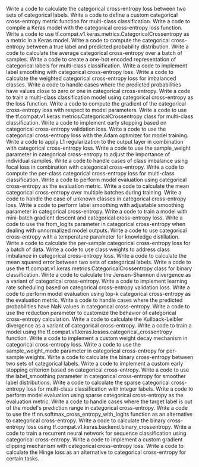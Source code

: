 Write a code to calculate the categorical cross-entropy loss between two sets of categorical labels.
Write a code to define a custom categorical cross-entropy metric function for multi-class classification.
Write a code to compile a Keras model with the categorical cross-entropy loss function.
Write a code to use tf.compat.v1.keras.metrics.CategoricalCrossentropy as a metric in a Keras model.
Write a code to compute the categorical cross-entropy between a true label and predicted probability distribution.
Write a code to calculate the average categorical cross-entropy over a batch of samples.
Write a code to create a one-hot encoded representation of categorical labels for multi-class classification.
Write a code to implement label smoothing with categorical cross-entropy loss.
Write a code to calculate the weighted categorical cross-entropy loss for imbalanced classes.
Write a code to handle cases where the predicted probabilities have values close to zero or one in categorical cross-entropy.
Write a code to train a multi-class classification model using categorical cross-entropy as the loss function.
Write a code to compute the gradient of the categorical cross-entropy loss with respect to model parameters.
Write a code to use the tf.compat.v1.keras.metrics.CategoricalCrossentropy class for multi-class classification.
Write a code to implement early stopping based on categorical cross-entropy validation loss.
Write a code to use the categorical cross-entropy loss with the Adam optimizer for model training.
Write a code to apply L1 regularization to the output layer in combination with categorical cross-entropy loss.
Write a code to use the sample_weight parameter in categorical cross-entropy to adjust the importance of individual samples.
Write a code to handle cases of class imbalance using focal loss in combination with categorical cross-entropy.
Write a code to compute the per-class categorical cross-entropy loss for multi-class classification.
Write a code to perform model evaluation using categorical cross-entropy as the evaluation metric.
Write a code to calculate the mean categorical cross-entropy over multiple batches during training.
Write a code to handle the case of unknown classes in categorical cross-entropy loss.
Write a code to perform label smoothing with adjustable smoothing parameter in categorical cross-entropy.
Write a code to train a model with mini-batch gradient descent and categorical cross-entropy loss.
Write a code to use the from_logits parameter in categorical cross-entropy when dealing with unnormalized model outputs.
Write a code to use categorical cross-entropy with a temperature parameter for knowledge distillation.
Write a code to calculate the per-sample categorical cross-entropy loss for a batch of data.
Write a code to use class weights to address class imbalance in categorical cross-entropy loss.
Write a code to calculate the mean squared error between two sets of categorical labels.
Write a code to use the tf.compat.v1.keras.metrics.CategoricalCrossentropy class for binary classification.
Write a code to calculate the Jensen-Shannon divergence as a variant of categorical cross-entropy.
Write a code to implement learning rate scheduling based on categorical cross-entropy validation loss.
Write a code to perform model evaluation using top-k categorical cross-entropy as the evaluation metric.
Write a code to handle cases where the predicted probabilities have NaN values in categorical cross-entropy.
Write a code to use the reduction parameter to customize the behavior of categorical cross-entropy calculation.
Write a code to calculate the Kullback-Leibler divergence as a variant of categorical cross-entropy.
Write a code to train a model using the tf.compat.v1.keras.losses.categorical_crossentropy function.
Write a code to implement a custom weight decay mechanism in categorical cross-entropy loss.
Write a code to use the sample_weight_mode parameter in categorical cross-entropy for per-sample weights.
Write a code to calculate the binary cross-entropy between two sets of categorical labels.
Write a code to implement a custom early stopping criterion based on categorical cross-entropy.
Write a code to use the label_smoothing parameter in categorical cross-entropy for smoother label distributions.
Write a code to calculate the sparse categorical cross-entropy loss for multi-class classification with integer labels.
Write a code to perform model evaluation using sparse categorical cross-entropy as the evaluation metric.
Write a code to handle cases where the target label is out of the model's prediction range in categorical cross-entropy.
Write a code to use the tf.nn.softmax_cross_entropy_with_logits function as an alternative to categorical cross-entropy.
Write a code to calculate the binary cross-entropy loss using tf.compat.v1.keras.backend.binary_crossentropy.
Write a code to train a recurrent neural network for sequence classification using categorical cross-entropy.
Write a code to implement a custom gradient clipping mechanism with categorical cross-entropy loss.
Write a code to calculate the Hinge loss as an alternative to categorical cross-entropy for certain tasks.